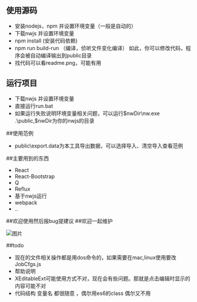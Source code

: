 ## 使用源码
+ 安装nodejs，npm 并设置环境变量（一般是自动的）
+ 下载nwjs 并设置环境变量
+ npm install (安装代码依赖)
+ npm run build-run （编译，侦听文件变化编译）
如此，你可以修改代码，程序会被自动编译输出到public目录
+ 找代码可以看readme.png，可能有用

## 运行项目
+ 下载nwjs 并设置环境变量
+ 直接运行run.bat
+ 如果运行失败说明环境变量相关问题，可以运行$nwDir\nw.exe .\public,$nwDir为你的nwjs的目录

##使用范例
+ public\export.data为本工具导出数据，可以选择导入、清空导入查看范例

##主要用到的东西
+ React
+ React-Bootstrap
+ Q
+ Reflux
+ 基于nwjs运行
+ webpack
+ ..

##欢迎使用然后报bug提建议
##欢迎一起维护

![图片](https://github.com/Daley/BatWorker/blob/master/readme.png)

##todo
+ 现在的文件相关操作都是用dos命令的，如果需要在mac,linux使用要改JobCfgs.js
+ 帮助说明
+ XEditableExt可能使用方式不对，现在会有些问题。那就是点击编辑时显示的内容可能不对
+ 代码结构 变量名 都很随意  ，偶尔用es6的class 偶尔又不用